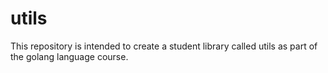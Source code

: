 # utils
This repository is intended to create a student library called utils as part of the golang language course.
